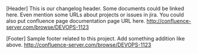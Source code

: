 [Header]
This is our changelog header.
Some documents could be linked here.
Even mention some URLs about projects or issues in jira.
You could also put confluence page documentation page URL here.
http://confluence-server.com/browse/DEVOPS-1123

[Footer]
Sample footer related to this project.
Add something addition like above.
http://confluence-server.com/browse/DEVOPS-1123
